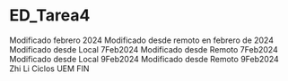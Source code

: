 # ED_Tarea4
Modificado febrero 2024
Modificado desde remoto en febrero de 2024
Modificado desde Local 7Feb2024
Modificado desde Remoto 7Feb2024
Modificado desde Local 9Feb2024
Modificado desde Remoto 9Feb2024
Zhi Li
Ciclos UEM
FIN
